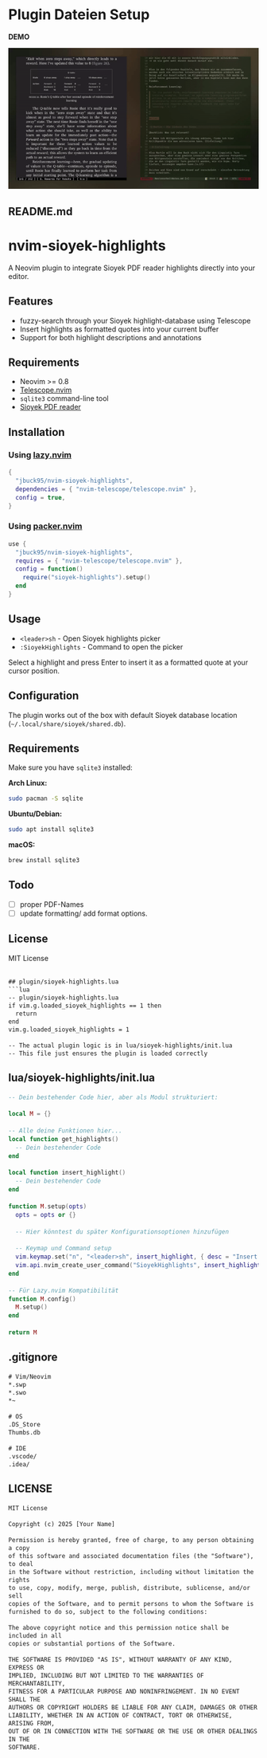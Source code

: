 # Plugin Dateien Setup

**DEMO**

![Demo](sh.gif)


## README.md
# nvim-sioyek-highlights

A Neovim plugin to integrate Sioyek PDF reader highlights directly into your editor. 

## Features

- fuzzy-search through your Sioyek highlight-database using Telescope
- Insert highlights as formatted quotes into your current buffer
- Support for both highlight descriptions and annotations

## Requirements

- Neovim >= 0.8
- [Telescope.nvim](https://github.com/nvim-telescope/telescope.nvim)
- `sqlite3` command-line tool
- [Sioyek PDF reader](https://sioyek.info/)

## Installation

### Using [lazy.nvim](https://github.com/folke/lazy.nvim)

```lua
{
  "jbuck95/nvim-sioyek-highlights",
  dependencies = { "nvim-telescope/telescope.nvim" },
  config = true,
}
```

### Using [packer.nvim](https://github.com/wbthomason/packer.nvim)

```lua
use {
  "jbuck95/nvim-sioyek-highlights",
  requires = { "nvim-telescope/telescope.nvim" },
  config = function()
    require("sioyek-highlights").setup()
  end
}
```

## Usage

- `<leader>sh` - Open Sioyek highlights picker
- `:SioyekHighlights` - Command to open the picker

Select a highlight and press Enter to insert it as a formatted quote at your cursor position.

## Configuration

The plugin works out of the box with default Sioyek database location (`~/.local/share/sioyek/shared.db`).

## Requirements

Make sure you have `sqlite3` installed:

**Arch Linux:**
```bash
sudo pacman -S sqlite
```

**Ubuntu/Debian:**
```bash
sudo apt install sqlite3
```

**macOS:**
```bash
brew install sqlite3
```

## Todo

- [ ] proper PDF-Names
- [ ] update formatting/ add format options. 

## License

MIT License
```

## plugin/sioyek-highlights.lua
```lua
-- plugin/sioyek-highlights.lua
if vim.g.loaded_sioyek_highlights == 1 then
  return
end
vim.g.loaded_sioyek_highlights = 1

-- The actual plugin logic is in lua/sioyek-highlights/init.lua
-- This file just ensures the plugin is loaded correctly
```

## lua/sioyek-highlights/init.lua
```lua
-- Dein bestehender Code hier, aber als Modul strukturiert:

local M = {}

-- Alle deine Funktionen hier...
local function get_highlights()
  -- Dein bestehender Code
end

local function insert_highlight()
  -- Dein bestehender Code
end

function M.setup(opts)
  opts = opts or {}
  
  -- Hier könntest du später Konfigurationsoptionen hinzufügen
  
  -- Keymap und Command setup
  vim.keymap.set("n", "<leader>sh", insert_highlight, { desc = "Insert Sioyek Highlight" })
  vim.api.nvim_create_user_command("SioyekHighlights", insert_highlight, {})
end

-- Für Lazy.nvim Kompatibilität
function M.config()
  M.setup()
end

return M
```

## .gitignore
```gitignore
# Vim/Neovim
*.swp
*.swo
*~

# OS
.DS_Store
Thumbs.db

# IDE
.vscode/
.idea/
```

## LICENSE
```
MIT License

Copyright (c) 2025 [Your Name]

Permission is hereby granted, free of charge, to any person obtaining a copy
of this software and associated documentation files (the "Software"), to deal
in the Software without restriction, including without limitation the rights
to use, copy, modify, merge, publish, distribute, sublicense, and/or sell
copies of the Software, and to permit persons to whom the Software is
furnished to do so, subject to the following conditions:

The above copyright notice and this permission notice shall be included in all
copies or substantial portions of the Software.

THE SOFTWARE IS PROVIDED "AS IS", WITHOUT WARRANTY OF ANY KIND, EXPRESS OR
IMPLIED, INCLUDING BUT NOT LIMITED TO THE WARRANTIES OF MERCHANTABILITY,
FITNESS FOR A PARTICULAR PURPOSE AND NONINFRINGEMENT. IN NO EVENT SHALL THE
AUTHORS OR COPYRIGHT HOLDERS BE LIABLE FOR ANY CLAIM, DAMAGES OR OTHER
LIABILITY, WHETHER IN AN ACTION OF CONTRACT, TORT OR OTHERWISE, ARISING FROM,
OUT OF OR IN CONNECTION WITH THE SOFTWARE OR THE USE OR OTHER DEALINGS IN THE
SOFTWARE.
```
